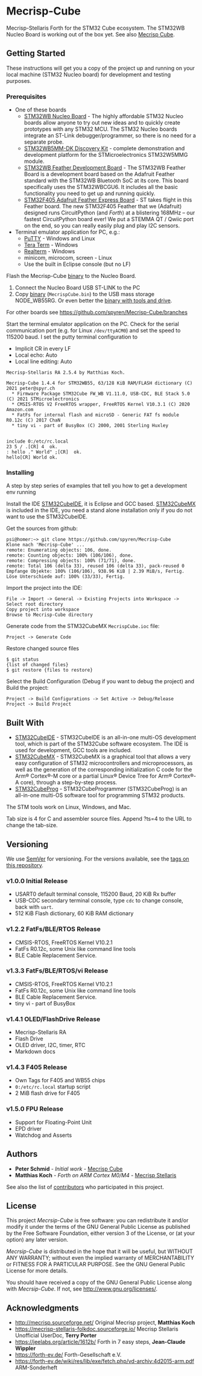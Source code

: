 # Mecrisp-Cube

Mecrisp-Stellaris Forth for the STM32 Cube ecosystem. 
The STM32WB Nucleo Board is working out of the box yet. See also [Mecrisp Cube](https://spyr.ch/twiki/bin/view/MecrispCube).

## Getting Started

These instructions will get you a copy of the project up and running on your local 
machine (STM32 Nucleo board) for development and testing purposes. 

### Prerequisites

* One of these boards
  * [STM32WB Nucleo Board](https://www.st.com/en/evaluation-tools/p-nucleo-wb55.html) - 
    The highly affordable STM32 Nucleo boards allow anyone to try out 
    new ideas and to quickly create prototypes with any STM32 MCU. 
    The STM32 Nucleo boards integrate an ST-Link debugger/programmer, 
    so there is no need for a separate probe.
  * [STM32WB5MM-DK Discovery Kit](https://www.st.com/en/evaluation-tools/stm32wb5mm-dk.html) - 
    complete demonstration and development platform for the STMicroelectronics STM32W5MMG module.
  * [STM32WB Feather Development Board](https://www.reclaimerlabs.com/stm32wb-feather) - 
    The STM32WB Feather Board is a development board based on the Adafruit Feather standard with the STM32WB Bluetooth SoC at its core. This board specifically uses the STM32WBCGU6. It includes all the basic functionality you need to get up and running quickly. 
  * [STM32F405 Adafruit Feather Express Board](https://www.adafruit.com/product/4382) - 
    ST takes flight in this Feather board. The new STM32F405 Feather that we (Adafruit) designed runs CircuitPython (and _Forth_) at a blistering 168MHz – our fastest CircuitPython board ever! We put a STEMMA QT / Qwiic port on the end, so you can really easily plug and play I2C sensors.
* Terminal emulator application for PC, e.g.: 
  * [PuTTY](http://www.putty.org/) - Windows and Linux
  * [Tera Term](http://en.sourceforge.jp/projects/ttssh2/) - Windows
  * [Realterm](http://realterm.sourceforge.net/) - Windows
  * minicom, microcom, screen - Linux
  * Use the built in Eclipse console (but no LF)
 
Flash the Mecrisp-Cube [binary](Release/MecrispCube.bin) to the Nucleo Board.

1. Connect the Nucleo Board USB ST-LINK to the PC
2. Copy [binary](Release/MecrispCube.bin) (`MecrispCube.bin`) to the USB mass 
   storage NODE_WB55RG. Or even better the [binary with tools and drive](sdcard/boot/MecrispCubeFS.bin).

For other boards see https://github.com/spyren/Mecrisp-Cube/branches

Start the terminal emulator application on the PC. 
Check for the serial communication port (e.g. for Linux `/dev/ttyACM0`) 
and set the speed to 115200 baud. 
I set the putty terminal configuration to 

  * Implicit CR in every LF 
  * Local echo: Auto
  * Local line editing: Auto
  
```
Mecrisp-Stellaris RA 2.5.4 by Matthias Koch.

Mecrisp-Cube 1.4.4 for STM32WB55, 63/128 KiB RAM/FLASH dictionary (C) 2021 peter@spyr.ch
  * Firmware Package STM32Cube FW_WB V1.11.0, USB-CDC, BLE Stack 5.0 (C) 2021 STMicroelectronics
  * CMSIS-RTOS V2 FreeRTOS wrapper, FreeRTOS Kernel V10.3.1 (C) 2020 Amazon.com
  * FatFs for internal flash and microSD - Generic FAT fs module  R0.12c (C) 2017 ChaN
  * tiny vi - part of BusyBox (C) 2000, 2001 Sterling Huxley


include 0:/etc/rc.local
23 5 / .[CR] 4  ok.
: hello ." World" ;[CR]  ok.
hello[CR] World ok.
```

### Installing

A step by step series of examples that tell you how to get a development env running

Install the IDE [STM32CubeIDE](https://www.st.com/en/development-tools/stm32cubeide.html), 
it is Eclipse and GCC based. 
[STM32CubeMX](https://www.st.com/en/development-tools/stm32cubemx.html)
is included in the IDE, you need a stand alone installation only if 
you do not want to use the STM32CubeIDE.  

Get the sources from github:

```
psi@homer:~> git clone https://github.com/spyren/Mecrisp-Cube
Klone nach 'Mecrisp-Cube' ...
remote: Enumerating objects: 106, done.
remote: Counting objects: 100% (106/106), done.
remote: Compressing objects: 100% (71/71), done.
remote: Total 106 (delta 33), reused 106 (delta 33), pack-reused 0
Empfange Objekte: 100% (106/106), 938.96 KiB | 2.39 MiB/s, Fertig.
Löse Unterschiede auf: 100% (33/33), Fertig.
```

Import the project into the IDE:

```
File -> Import -> General -> Existing Projects into Workspace -> Select root directory
Copy project into workspace
Browse to Mecrisp-Cube directory
```

Generate code from the STM32CubeMX `MecrispCube.ioc` file:

```
Project -> Generate Code 
```

Restore changed source files

```
$ git status
{list of changed files}
$ git restore {files to restore} 
```

Select the Build Configuration (Debug if you want to debug the project) and Build the project:

```
Project -> Build Configurations -> Set Active -> Debug/Release 
Project -> Build Project
```


## Built With

* [STM32CubeIDE](https://www.st.com/en/development-tools/stm32cubeide.html) - 
  STM32CubeIDE is an all-in-one multi-OS development tool, 
  which is part of the STM32Cube software ecosystem. The IDE is used for 
  development, GCC tools are included.
* [STM32CubeMX](https://www.st.com/en/development-tools/stm32cubemx.html) - 
  STM32CubeMX is a graphical tool that allows a very easy configuration of 
  STM32 microcontrollers and microprocessors, as well as the generation of 
  the corresponding initialization C code for the Arm® Cortex®-M core or a 
  partial Linux® Device Tree for Arm® Cortex®-A core), through a step-by-step process. 
* [STM32CubeProg](https://www.st.com/en/development-tools/stm32cubeprog.html) - 
  STM32CubeProgrammer (STM32CubeProg) is an all-in-one multi-OS software 
  tool for programming STM32 products. 

The STM tools work on Linux, Windows, and Mac.

Tab size is 4 for C and assembler source files. 
Append ?ts=4 to the URL to change the tab-size.

## Versioning

We use [SemVer](http://semver.org/) for versioning. For the versions available, see the [tags on this repository](https://github.com/spyren/Mecrisp-Cube/tags). 

### v1.0.0 Initial Release
* USART0 default terminal console, 115200 Baud, 20 KiB Rx buffer
* USB-CDC secondary terminal console, type `cdc` to change console, back with `uart`.
* 512 KiB Flash dictionary, 60 KiB RAM dictionary
### v1.2.2 FatFs/BLE/RTOS Release
* CMSIS-RTOS, FreeRTOS Kernel V10.2.1
* FatFs R0.12c, some Unix like command line tools
* BLE Cable Replacement Service.
### v1.3.3 FatFs/BLE/RTOS/vi Release
* CMSIS-RTOS, FreeRTOS Kernel V10.2.1
* FatFs R0.12c, some Unix like command line tools
* BLE Cable Replacement Service.
* tiny vi - part of BusyBox 
### v1.4.1 OLED/FlashDrive Release
* Mecrisp-Stellaris RA 
* Flash Drive
* OLED driver, I2C, timer, RTC
* Markdown docs
### v1.4.3 F405 Release
* Own Tags for F405 and WB55 chips
* `0:/etc/rc.local` startup script
* 2 MiB flash drive for F405
### v1.5.0 FPU Release
* Support for Floating-Point Unit
* EPD driver
* Watchdog and Asserts

## Authors

* **Peter Schmid** - *Initial work* - [Mecrisp Cube](https://spyr.ch/twiki/bin/view/MecrispCube)
* **Matthias Koch** - *Forth on ARM Cortex M0/M4* - [Mecrisp Stellaris](http://mecrisp.sourceforge.net/)

See also the list of [contributors](https://github.com/your/project/contributors) who participated in this project.

## License

This project *Mecrsip-Cube* is free software: you can redistribute it
and/or modify it under the terms of the GNU General Public License as
published by the Free Software Foundation, either version 3 of the
License, or (at your option) any later version.

*Mecrsip-Cube* is distributed in the hope that it will be useful,
but WITHOUT ANY WARRANTY; without even the implied warranty of
MERCHANTABILITY or FITNESS FOR A PARTICULAR PURPOSE.  See the
GNU General Public License for more details.

You should have received a copy of the GNU General Public License along
with *Mecrsip-Cube*. If not, see http://www.gnu.org/licenses/.

## Acknowledgments

* http://mecrisp.sourceforge.net/ Original Mecrisp project, **Matthias Koch**
* https://mecrisp-stellaris-folkdoc.sourceforge.io/ Mecrisp Stellaris Unofficial UserDoc, **Terry Porter**
* https://jeelabs.org/article/1612b/ Forth in 7 easy steps, **Jean-Claude Wippler**
* https://forth-ev.de/ Forth-Gesellschaft e.V.
* https://forth-ev.de/wiki/res/lib/exe/fetch.php/vd-archiv:4d2015-arm.pdf ARM-Sonderheft


